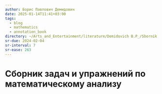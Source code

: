 ```yaml
---
author: Борис Павлович Демидович
date: 2025-01-14T11:41+03:00
tags:
  - blog
  - mathematics
  - annotation_book
directory: ~/Arts_and_Entertainment/literature/Demidovich B.P_/Sbornik zadach i uprazhnienii po matiematichieskomu analizu (2372)/"
sr-due: 2024-02-04
sr-interval: 7
sr-ease: 263
---
```


# Сборник задач и упражнений по математическому анализу
